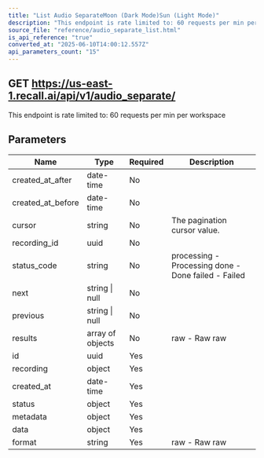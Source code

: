 ```yaml
---
title: "List Audio SeparateMoon (Dark Mode)Sun (Light Mode)"
description: "This endpoint is rate limited to: 60 requests per min per workspace"
source_file: "reference/audio_separate_list.html"
is_api_reference: "true"
converted_at: "2025-06-10T14:00:12.557Z"
api_parameters_count: "15"
---
```

## GET https://us-east-1.recall.ai/api/v1/audio_separate/

This endpoint is rate limited to: 60 requests per min per workspace

## Parameters

| Name | Type | Required | Description |
| --- | --- | --- | --- |
| created_at_after | date-time | No |  |
| created_at_before | date-time | No |  |
| cursor | string | No | The pagination cursor value. |
| recording_id | uuid | No |  |
| status_code | string | No | processing - Processing done - Done failed - Failed |
| next | string \| null | No |  |
| previous | string \| null | No |  |
| results | array of objects | No | raw - Raw  raw |
| id | uuid | Yes |  |
| recording | object | Yes |  |
| created_at | date-time | Yes |  |
| status | object | Yes |  |
| metadata | object | Yes |  |
| data | object | Yes |  |
| format | string | Yes | raw - Raw  raw |
